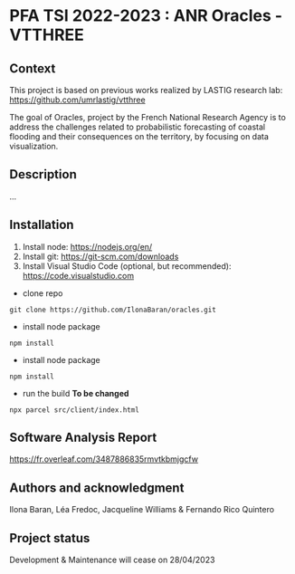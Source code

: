 # PFA TSI 2022-2023 : ANR Oracles - VTTHREE

## Context

This project is based on previous works realized by LASTIG research lab: https://github.com/umrlastig/vtthree 

The goal of Oracles, project by the French National Research Agency is to address the challenges related to probabilistic forecasting of coastal flooding and their consequences on the territory, by focusing on data visualization. 
    
## Description 

...

## Installation

1. Install node: https://nodejs.org/en/
2. Install git: https://git-scm.com/downloads
3. Install Visual Studio Code (optional, but recommended): https://code.visualstudio.com

* clone repo

```git clone https://github.com/IlonaBaran/oracles.git```

* install node package

``` npm install ```

* install node package

``` npm install ```

* run the build **To be changed**

``` npx parcel src/client/index.html ```


## Software Analysis Report

https://fr.overleaf.com/3487886835rmvtkbmjgcfw

## Authors and acknowledgment
Ilona Baran, Léa Fredoc, Jacqueline Williams & Fernando Rico Quintero

## Project status
Development & Maintenance will cease on 28/04/2023




